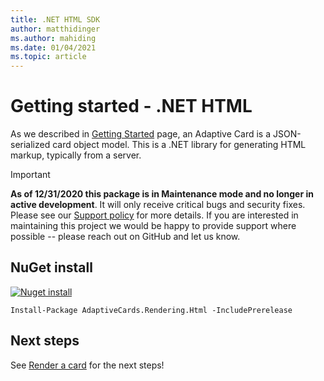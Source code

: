 ```yaml
---
title: .NET HTML SDK
author: matthidinger
ms.author: mahiding
ms.date: 01/04/2021
ms.topic: article
---
```


# Getting started - .NET HTML

As we described in [Getting Started](../../../authoring-cards/getting-started.md) page, an Adaptive Card is a JSON-serialized card object model. This is a .NET library for generating HTML markup, typically from a server.

> [!IMPORTANT]
>
> **As of 12/31/2020 this package is in Maintenance mode and no longer in active development**. It will only receive critical bugs and security fixes. Please see our [Support policy](https://github.com/microsoft/AdaptiveCards/blob/main/SUPPORT.MD) for more details. If you are interested in maintaining this project we would be happy to provide support where possible -- please reach out on GitHub and let us know.

## NuGet install

[![Nuget install](https://img.shields.io/nuget/vpre/AdaptiveCards.Rendering.Html.svg)](https://www.nuget.org/packages/AdaptiveCards.Rendering.Html)

```console
Install-Package AdaptiveCards.Rendering.Html -IncludePrerelease
```

## Next steps

See [Render a card](render-a-card.md) for the next steps!
